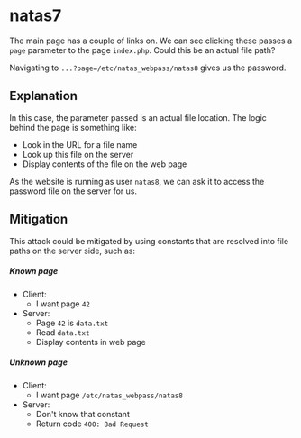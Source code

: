 # natas7

The main page has a couple of links on. We can see clicking these passes a `page` parameter to the page `index.php`. Could this be an actual file path?

Navigating to `...?page=/etc/natas_webpass/natas8` gives us the password.

## Explanation

In this case, the parameter passed is an actual file location. The logic behind the page is something like:

* Look in the URL for a file name
* Look up this file on the server
* Display contents of the file on the web page

As the website is running as user `natas8`, we can ask it to access the password file on the server for us.

## Mitigation

This attack could be mitigated by using constants that are resolved into file paths on the server side, such as:

##### Known page

* Client:
    * I want page `42`
* Server:
    * Page `42` is `data.txt`
    * Read `data.txt`
    * Display contents in web page

##### Unknown page

* Client:
    * I want page `/etc/natas_webpass/natas8`
* Server:
    * Don't know that constant
    * Return code `400: Bad Request`

